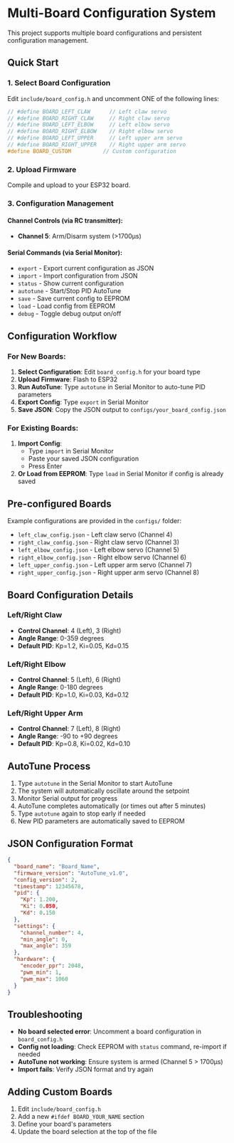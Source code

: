 # Multi-Board Configuration System

This project supports multiple board configurations and persistent configuration management.

## Quick Start

### 1. Select Board Configuration

Edit `include/board_config.h` and uncomment ONE of the following lines:

```cpp
// #define BOARD_LEFT_CLAW      // Left claw servo
// #define BOARD_RIGHT_CLAW     // Right claw servo  
// #define BOARD_LEFT_ELBOW     // Left elbow servo
// #define BOARD_RIGHT_ELBOW    // Right elbow servo
// #define BOARD_LEFT_UPPER     // Left upper arm servo
// #define BOARD_RIGHT_UPPER    // Right upper arm servo
#define BOARD_CUSTOM          // Custom configuration
```

### 2. Upload Firmware

Compile and upload to your ESP32 board.

### 3. Configuration Management

#### Channel Controls (via RC transmitter):
- **Channel 5**: Arm/Disarm system (>1700µs)

#### Serial Commands (via Serial Monitor):
- `export` - Export current configuration as JSON
- `import` - Import configuration from JSON
- `status` - Show current configuration
- `autotune` - Start/Stop PID AutoTune
- `save` - Save current config to EEPROM
- `load` - Load config from EEPROM
- `debug` - Toggle debug output on/off

## Configuration Workflow

### For New Boards:

1. **Select Configuration**: Edit `board_config.h` for your board type
2. **Upload Firmware**: Flash to ESP32
3. **Run AutoTune**: Type `autotune` in Serial Monitor to auto-tune PID parameters
4. **Export Config**: Type `export` in Serial Monitor
5. **Save JSON**: Copy the JSON output to `configs/your_board_config.json`

### For Existing Boards:

1. **Import Config**: 
   - Type `import` in Serial Monitor
   - Paste your saved JSON configuration
   - Press Enter
2. **Or Load from EEPROM**: Type `load` in Serial Monitor if config is already saved

## Pre-configured Boards

Example configurations are provided in the `configs/` folder:

- `left_claw_config.json` - Left claw servo (Channel 4)
- `right_claw_config.json` - Right claw servo (Channel 3)
- `left_elbow_config.json` - Left elbow servo (Channel 5)
- `right_elbow_config.json` - Right elbow servo (Channel 6)
- `left_upper_config.json` - Left upper arm servo (Channel 7)
- `right_upper_config.json` - Right upper arm servo (Channel 8)

## Board Configuration Details

### Left/Right Claw
- **Control Channel**: 4 (Left), 3 (Right)
- **Angle Range**: 0-359 degrees
- **Default PID**: Kp=1.2, Ki=0.05, Kd=0.15

### Left/Right Elbow
- **Control Channel**: 5 (Left), 6 (Right)
- **Angle Range**: 0-180 degrees
- **Default PID**: Kp=1.0, Ki=0.03, Kd=0.12

### Left/Right Upper Arm
- **Control Channel**: 7 (Left), 8 (Right)
- **Angle Range**: -90 to +90 degrees
- **Default PID**: Kp=0.8, Ki=0.02, Kd=0.10

## AutoTune Process

1. Type `autotune` in the Serial Monitor to start AutoTune
2. The system will automatically oscillate around the setpoint
3. Monitor Serial output for progress
4. AutoTune completes automatically (or times out after 5 minutes)
5. Type `autotune` again to stop early if needed
6. New PID parameters are automatically saved to EEPROM

## JSON Configuration Format

```json
{
  "board_name": "Board_Name",
  "firmware_version": "AutoTune_v1.0",
  "config_version": 2,
  "timestamp": 12345678,
  "pid": {
    "Kp": 1.200,
    "Ki": 0.050,
    "Kd": 0.150
  },
  "settings": {
    "channel_number": 4,
    "min_angle": 0,
    "max_angle": 359
  },
  "hardware": {
    "encoder_ppr": 2048,
    "pwm_min": 1,
    "pwm_max": 1060
  }
}
```

## Troubleshooting

- **No board selected error**: Uncomment a board configuration in `board_config.h`
- **Config not loading**: Check EEPROM with `status` command, re-import if needed
- **AutoTune not working**: Ensure system is armed (Channel 5 > 1700µs)
- **Import fails**: Verify JSON format and try again

## Adding Custom Boards

1. Edit `include/board_config.h`
2. Add a new `#ifdef BOARD_YOUR_NAME` section
3. Define your board's parameters
4. Update the board selection at the top of the file
